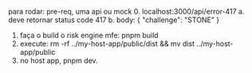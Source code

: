 para rodar:
pre-req, uma api ou mock 
0. localhost:3000/api/error-417
    a. deve retornar status code 417
    b. body: {
        "challenge": "STONE"
        }
1. faça o build o risk engine mfe: pnpm build
2. execute: rm -rf ../my-host-app/public/dist &&  mv dist ../my-host-app/public
3. no host app, pnpm dev.